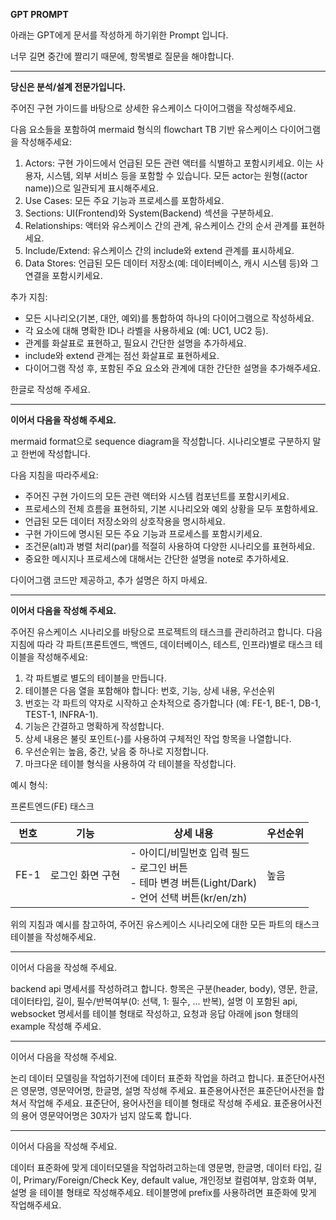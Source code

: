 **GPT PROMPT**

아래는 GPT에게 문서를 작성하게 하기위한 Prompt 입니다.

너무 길면 중간에 짤리기 때문에, 항목별로 질문을 해야합니다.

---

**당신은 분석/설계 전문가입니다.**

주어진 구현 가이드를 바탕으로 상세한 유스케이스 다이어그램을 작성해주세요.

다음 요소들을 포함하여 mermaid 형식의 flowchart TB 기반 유스케이스 다이어그램을 작성해주세요:

1. Actors: 구현 가이드에서 언급된 모든 관련 액터를 식별하고 포함시키세요. 이는 사용자, 시스템, 외부 서비스 등을 포함할 수 있습니다. 모든 actor는 원형((actor name))으로 일관되게 표시해주세요.
2. Use Cases: 모든 주요 기능과 프로세스를 포함하세요.
3. Sections: UI(Frontend)와 System(Backend) 섹션을 구분하세요.
4. Relationships: 액터와 유스케이스 간의 관계, 유스케이스 간의 순서 관계를 표현하세요.
5. Include/Extend: 유스케이스 간의 include와 extend 관계를 표시하세요.
6. Data Stores: 언급된 모든 데이터 저장소(예: 데이터베이스, 캐시 시스템 등)와 그 연결을 포함시키세요.

추가 지침:

- 모든 시나리오(기본, 대안, 예외)를 통합하여 하나의 다이어그램으로 작성하세요.
- 각 요소에 대해 명확한 ID나 라벨을 사용하세요 (예: UC1, UC2 등).
- 관계를 화살표로 표현하고, 필요시 간단한 설명을 추가하세요.
- include와 extend 관계는 점선 화살표로 표현하세요.
- 다이어그램 작성 후, 포함된 주요 요소와 관계에 대한 간단한 설명을 추가해주세요.

한글로 작성해 주세요.

---

**이어서 다음을 작성해 주세요.**

mermaid format으로 sequence diagram을 작성합니다. 시나리오별로 구분하지 말고 한번에 작성합니다.

다음 지침을 따라주세요:

- 주어진 구현 가이드의 모든 관련 액터와 시스템 컴포넌트를 포함시키세요.
- 프로세스의 전체 흐름을 표현하되, 기본 시나리오와 예외 상황을 모두 포함하세요.
- 언급된 모든 데이터 저장소와의 상호작용을 명시하세요.
- 구현 가이드에 명시된 모든 주요 기능과 프로세스를 포함시키세요.
- 조건문(alt)과 병렬 처리(par)를 적절히 사용하여 다양한 시나리오를 표현하세요.
- 중요한 메시지나 프로세스에 대해서는 간단한 설명을 note로 추가하세요.

다이어그램 코드만 제공하고, 추가 설명은 하지 마세요.

---

**이어서 다음을 작성해 주세요.**

주어진 유스케이스 시나리오를 바탕으로 프로젝트의 태스크를 관리하려고 합니다. 다음 지침에 따라 각 파트(프론트엔드, 백엔드, 데이터베이스, 테스트, 인프라)별로 태스크 테이블을 작성해주세요:

1. 각 파트별로 별도의 테이블을 만듭니다.
2. 테이블은 다음 열을 포함해야 합니다: 번호, 기능, 상세 내용, 우선순위
3. 번호는 각 파트의 약자로 시작하고 순차적으로 증가합니다 (예: FE-1, BE-1, DB-1, TEST-1, INFRA-1).
4. 기능은 간결하고 명확하게 작성합니다.
5. 상세 내용은 불릿 포인트(-)를 사용하여 구체적인 작업 항목을 나열합니다.
6. 우선순위는 높음, 중간, 낮음 중 하나로 지정합니다.
7. 마크다운 테이블 형식을 사용하여 각 테이블을 작성합니다.

예시 형식:

프론트엔드(FE) 태스크

| 번호 | 기능 | 상세 내용 | 우선순위 |
|------|------|-----------|----------|
| FE-1 | 로그인 화면 구현 | - 아이디/비밀번호 입력 필드<br>- 로그인 버튼<br>- 테마 변경 버튼(Light/Dark)<br>- 언어 선택 버튼(kr/en/zh) | 높음 |

위의 지침과 예시를 참고하여, 주어진 유스케이스 시나리오에 대한 모든 파트의 태스크 테이블을 작성해주세요.

---

이어서 다음을 작성해 주세요.

backend api 명세서를 작성하려고 합니다. 항목은 구분(header, body), 영문, 한글, 데이터타입, 길이, 필수/반복여부(0: 선택, 1: 필수, ... 반복), 설명 이 포함된 api, websocket 명세서를 테이블 형태로 작성하고, 요청과 응답 아래에 json 형태의 example 작성해 주세요.

---

이어서 다음을 작성해 주세요.

논리 데이터 모델링을 작업하기전에 데이터 표준화 작업을 하려고 합니다. 표준단어사전은 영문명, 영문약어명, 한글명, 설명 작성해 주세요.
표준용어사전은 표준단어사전을 합쳐서 작업해 주세요. 표준단어, 용어사전을 테이블 형태로 작성해 주세요.
표준용어사전의 용어 영문약어명은 30자가 넘지 않도록 합니다.

---

이어서 다음을 작성해 주세요.

데이터 표준화에 맞게 데이터모델을 작업하려고하는데 영문명, 한글명, 데이터 타입, 길이, Primary/Foreign/Check Key, default value, 개인정보 컬럼여부, 암호화 여부, 설명 을 테이블 형태로 작성해주세요.
테이블명에 prefix를 사용하려면 표준화에 맞게 작업해주세요.


